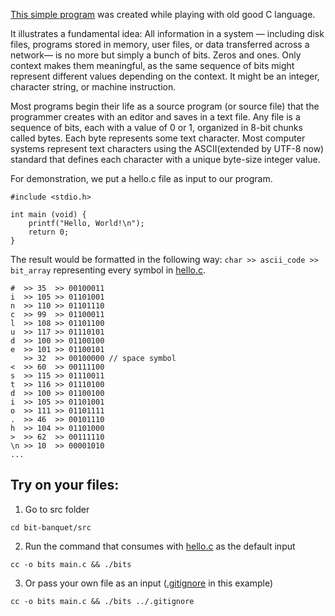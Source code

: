 [This simple program](https://github.com/Vadym-Lopatka/bit-banquet/blob/main/src/bunch_of_bits.c) was created while playing with old good C language.

It illustrates a fundamental idea:
All information in a system — including disk files, programs stored in memory, user files, or data transferred across a network— is no more but simply a bunch of bits.
Zeros and ones.
Only context makes them meaningful, as the same sequence of bits might represent different values depending on the context.
It might be an integer, character string, or machine instruction.


Most programs begin their life as a source program (or source file)
that the programmer creates with an editor and saves in a text file.
Any file is a sequence of bits, each with a value of 0 or 1, organized in 8-bit chunks called bytes.
Each byte represents some text character.
Most computer systems represent text characters using the ASCII(extended by UTF-8 now) standard that defines each character with a unique byte-size integer value.

For demonstration, we put a hello.c file as input to our program.
```
#include <stdio.h>

int main (void) {
    printf("Hello, World!\n");
    return 0;
}
```

The result would be formatted in the following way:
```char >> ascii_code >> bit_array```
representing every symbol in [hello.c](https://github.com/Vadym-Lopatka/bit-banquet/blob/main/src/hello.c).
```
#  >> 35  >> 00100011
i  >> 105 >> 01101001
n  >> 110 >> 01101110
c  >> 99  >> 01100011
l  >> 108 >> 01101100
u  >> 117 >> 01110101
d  >> 100 >> 01100100
e  >> 101 >> 01100101
   >> 32  >> 00100000 // space symbol
<  >> 60  >> 00111100
s  >> 115 >> 01110011
t  >> 116 >> 01110100
d  >> 100 >> 01100100
i  >> 105 >> 01101001
o  >> 111 >> 01101111
.  >> 46  >> 00101110
h  >> 104 >> 01101000
>  >> 62  >> 00111110
\n >> 10  >> 00001010
...
```

## Try on your files:
1. Go to src folder
```
cd bit-banquet/src
```
2. Run the command that consumes with [hello.c](https://github.com/Vadym-Lopatka/bit-banquet/blob/main/src/hello.c) as the default input
```
cc -o bits main.c && ./bits
```
3. Or pass your own file as an input ([.gitignore](https://github.com/Vadym-Lopatka/bit-banquet/blob/main/.gitignore) in this example)
```
cc -o bits main.c && ./bits ../.gitignore
```

